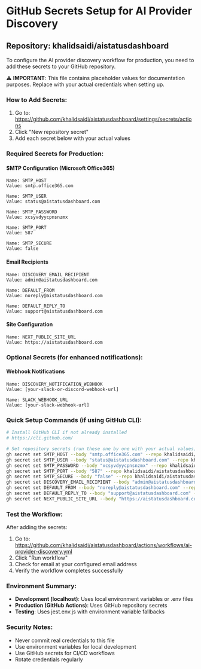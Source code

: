 # GitHub Secrets Setup for AI Provider Discovery

## Repository: khalidsaidi/aistatusdashboard

To configure the AI provider discovery workflow for production, you need to add these secrets to your GitHub repository.

⚠️ **IMPORTANT**: This file contains placeholder values for documentation purposes. Replace with your actual credentials when setting up.

### How to Add Secrets:
1. Go to: https://github.com/khalidsaidi/aistatusdashboard/settings/secrets/actions
2. Click "New repository secret"
3. Add each secret below with your actual values

### Required Secrets for Production:

#### SMTP Configuration (Microsoft Office365)
```
Name: SMTP_HOST
Value: smtp.office365.com
```

```
Name: SMTP_USER  
Value: status@aistatusdashboard.com
```

```
Name: SMTP_PASSWORD
Value: xcsyvdyycpnsnzmx
```

```
Name: SMTP_PORT
Value: 587
```

```
Name: SMTP_SECURE
Value: false
```

#### Email Recipients
```
Name: DISCOVERY_EMAIL_RECIPIENT
Value: admin@aistatusdashboard.com
```

```
Name: DEFAULT_FROM
Value: noreply@aistatusdashboard.com
```

```
Name: DEFAULT_REPLY_TO
Value: support@aistatusdashboard.com
```

#### Site Configuration
```
Name: NEXT_PUBLIC_SITE_URL
Value: https://aistatusdashboard.com
```

### Optional Secrets (for enhanced notifications):

#### Webhook Notifications
```
Name: DISCOVERY_NOTIFICATION_WEBHOOK
Value: [your-slack-or-discord-webhook-url]
```

```
Name: SLACK_WEBHOOK_URL
Value: [your-slack-webhook-url]
```

### Quick Setup Commands (if using GitHub CLI):

```bash
# Install GitHub CLI if not already installed
# https://cli.github.com/

# Set repository secrets (run these one by one with your actual values)
gh secret set SMTP_HOST --body "smtp.office365.com" --repo khalidsaidi/aistatusdashboard
gh secret set SMTP_USER --body "status@aistatusdashboard.com" --repo khalidsaidi/aistatusdashboard  
gh secret set SMTP_PASSWORD --body "xcsyvdyycpnsnzmx" --repo khalidsaidi/aistatusdashboard
gh secret set SMTP_PORT --body "587" --repo khalidsaidi/aistatusdashboard
gh secret set SMTP_SECURE --body "false" --repo khalidsaidi/aistatusdashboard
gh secret set DISCOVERY_EMAIL_RECIPIENT --body "admin@aistatusdashboard.com" --repo khalidsaidi/aistatusdashboard
gh secret set DEFAULT_FROM --body "noreply@aistatusdashboard.com" --repo khalidsaidi/aistatusdashboard
gh secret set DEFAULT_REPLY_TO --body "support@aistatusdashboard.com" --repo khalidsaidi/aistatusdashboard
gh secret set NEXT_PUBLIC_SITE_URL --body "https://aistatusdashboard.com" --repo khalidsaidi/aistatusdashboard
```

### Test the Workflow:
After adding the secrets:
1. Go to: https://github.com/khalidsaidi/aistatusdashboard/actions/workflows/ai-provider-discovery.yml
2. Click "Run workflow" 
3. Check for email at your configured email address
4. Verify the workflow completes successfully

### Environment Summary:
- **Development (localhost)**: Uses local environment variables or .env files
- **Production (GitHub Actions)**: Uses GitHub repository secrets
- **Testing**: Uses jest.env.js with environment variable fallbacks

### Security Notes:
- Never commit real credentials to this file
- Use environment variables for local development
- Use GitHub secrets for CI/CD workflows
- Rotate credentials regularly 